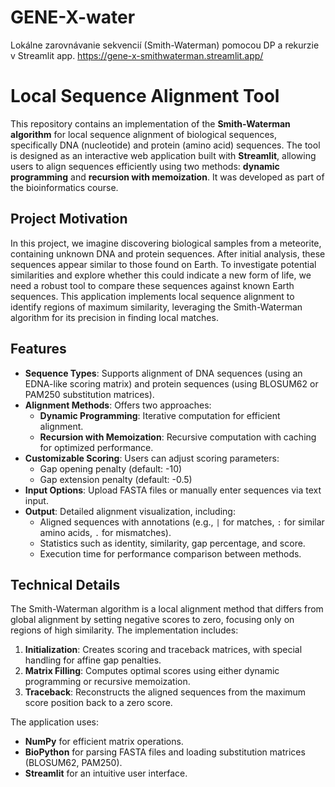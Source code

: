 # GENE-X-water
Lokálne zarovnávanie sekvencií (Smith-Waterman) pomocou DP a rekurzie v Streamlit app.
https://gene-x-smithwaterman.streamlit.app/

# Local Sequence Alignment Tool

This repository contains an implementation of the **Smith-Waterman algorithm** for local sequence alignment of biological sequences, specifically DNA (nucleotide) and protein (amino acid) sequences. The tool is designed as an interactive web application built with **Streamlit**, allowing users to align sequences efficiently using two methods: **dynamic programming** and **recursion with memoization**. It was developed as part of the bioinformatics course.

## Project Motivation
In this project, we imagine discovering biological samples from a meteorite, containing unknown DNA and protein sequences. After initial analysis, these sequences appear similar to those found on Earth. To investigate potential similarities and explore whether this could indicate a new form of life, we need a robust tool to compare these sequences against known Earth sequences. This application implements local sequence alignment to identify regions of maximum similarity, leveraging the Smith-Waterman algorithm for its precision in finding local matches.

## Features
- **Sequence Types**: Supports alignment of DNA sequences (using an EDNA-like scoring matrix) and protein sequences (using BLOSUM62 or PAM250 substitution matrices).
- **Alignment Methods**: Offers two approaches:
  - **Dynamic Programming**: Iterative computation for efficient alignment.
  - **Recursion with Memoization**: Recursive computation with caching for optimized performance.
- **Customizable Scoring**: Users can adjust scoring parameters:
  - Gap opening penalty (default: -10)
  - Gap extension penalty (default: -0.5)
- **Input Options**: Upload FASTA files or manually enter sequences via text input.
- **Output**: Detailed alignment visualization, including:
  - Aligned sequences with annotations (e.g., `|` for matches, `:` for similar amino acids, `.` for mismatches).
  - Statistics such as identity, similarity, gap percentage, and score.
  - Execution time for performance comparison between methods.

## Technical Details
The Smith-Waterman algorithm is a local alignment method that differs from global alignment by setting negative scores to zero, focusing only on regions of high similarity. The implementation includes:
1. **Initialization**: Creates scoring and traceback matrices, with special handling for affine gap penalties.
2. **Matrix Filling**: Computes optimal scores using either dynamic programming or recursive memoization.
3. **Traceback**: Reconstructs the aligned sequences from the maximum score position back to a zero score.

The application uses:
- **NumPy** for efficient matrix operations.
- **BioPython** for parsing FASTA files and loading substitution matrices (BLOSUM62, PAM250).
- **Streamlit** for an intuitive user interface.
